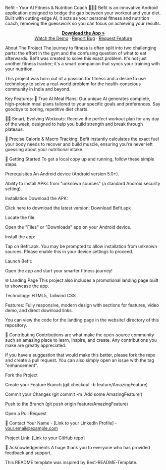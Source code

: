 Befit - Your AI Fitness & Nutrition Coach 🏋️‍♂️🍎
Befit is an innovative Android application designed to bridge the gap between your workout and your diet. Built with cutting-edge AI, it acts as your personal fitness and nutrition coach, removing the guesswork so you can focus on achieving your results.

<p align="center">
<a href="https://drive.google.com/file/d/1nrJJilR0-i-DfBqaN_ypB6I0AJvfabws/view?usp=sharing"><strong>Download the App »</strong></a>
<br />
<a href="https://youtube.com/shorts/iwvjXZkm85M?feature=share">Watch the Demo</a>
·
<a href="#">Report Bug</a>
·
<a href="#">Request Feature</a>
</p>

About The Project
The journey to fitness is often split into two challenging parts: the effort in the gym and the confusing question of what to eat afterwards. Befit was created to solve this exact problem. It's not just another fitness tracker; it's a smart companion that syncs your training with your nutrition.

This project was born out of a passion for fitness and a desire to use technology to solve a real-world problem for the health-conscious community in India and beyond.

Key Features:
🧠 True AI Meal Plans: Our unique AI generates complete, high-protein meal plans tailored to your specific goals and preferences. Say goodbye to boring, repetitive diet charts.

🏋️‍♂️ Smart, Evolving Workouts: Receive the perfect workout plan for any day of the week, designed to help you build strength and break through plateaus.

🎯 Precise Calorie & Macro Tracking: Befit instantly calculates the exact fuel your body needs to recover and build muscle, ensuring you're never left guessing about your nutritional intake.

🚀 Getting Started
To get a local copy up and running, follow these simple steps.

Prerequisites
An Android device (Android version 5.0+).

Ability to install APKs from "unknown sources" (a standard Android security setting).

Installation
Download the APK:

Click here to download the latest version: Download Befit.apk

Locate the file:

Open the "Files" or "Downloads" app on your Android device.

Install the app:

Tap on Befit.apk. You may be prompted to allow installation from unknown sources. Please enable this in your device settings to proceed.

Launch Befit:

Open the app and start your smarter fitness journey!

🌐 Landing Page
This project also includes a promotional landing page built to showcase the app.

Technology: HTML5, Tailwind CSS

Features: Fully responsive, modern design with sections for features, video demo, and direct download links.

You can view the code for the landing page in the website/ directory of this repository.

🤝 Contributing
Contributions are what make the open-source community such an amazing place to learn, inspire, and create. Any contributions you make are greatly appreciated.

If you have a suggestion that would make this better, please fork the repo and create a pull request. You can also simply open an issue with the tag "enhancement".

Fork the Project

Create your Feature Branch (git checkout -b feature/AmazingFeature)

Commit your Changes (git commit -m 'Add some AmazingFeature')

Push to the Branch (git push origin feature/AmazingFeature)

Open a Pull Request

📧 Contact
Your Name - [Link to your LinkedIn Profile] - your.email@example.com

Project Link: [Link to your GitHub repo]

🙏 Acknowledgements
A huge thank you to everyone who has provided feedback and support.

This README template was inspired by Best-README-Template.
